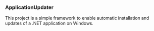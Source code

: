 ### ApplicationUpdater

This project is a simple framework to enable automatic installation and updates of a .NET application on Windows.

